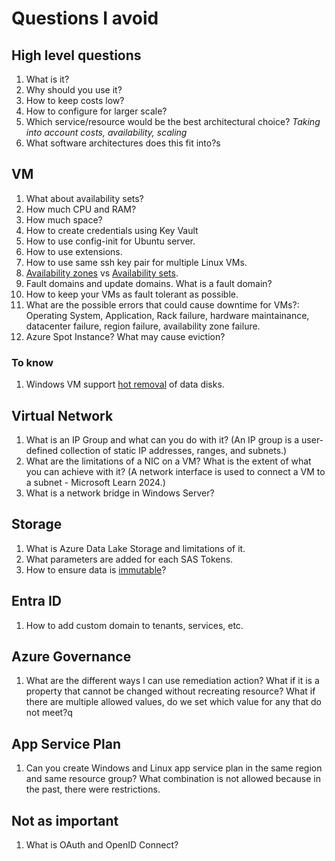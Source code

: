 # Questions I avoid

## High level questions

1. What is it?
2. Why should you use it?
3. How to keep costs low?
4. How to configure for larger scale?
5. Which service/resource would be the best architectural choice? *Taking into account costs, availability, scaling*
6. What software architectures does this fit into?s

## VM

1. What about availability sets?
2. How much CPU and RAM?
3. How much space?
4. How to create credentials using Key Vault
5. How to use config-init for Ubuntu server.
6. How to use extensions.
7. How to use same ssh key pair for multiple Linux VMs.
8. [Availability zones](https://learn.microsoft.com/en-us/azure/reliability/availability-zones-overview?tabs=azure-cli) vs [Availability sets](https://learn.microsoft.com/en-us/azure/virtual-machines/availability-set-overview).
9. Fault domains and update domains. What is a fault domain?
10. How to keep your VMs as fault tolerant as possible. 
11. What are the possible errors that could cause downtime for VMs?: Operating System, Application, Rack failure, hardware maintainance, datacenter failure, region failure, availability zone failure.
12. Azure Spot Instance? What may cause eviction?

### To know

1. Windows VM support [hot removal](https://learn.microsoft.com/en-us/azure/virtual-machines/windows/detach-disk) of data disks.

## Virtual Network

1. What is an IP Group and what can you do with it? (An IP group is a user-defined collection of static IP addresses, ranges, and subnets.)
2. What are the limitations of a NIC on a VM? What is the extent of what you can achieve with it? (A network interface is used to connect a VM to a subnet - Microsoft Learn 2024.)
3. What is a network bridge in Windows Server?

## Storage

1. What is Azure Data Lake Storage and limitations of it.
2. What parameters are added for each SAS Tokens.
3. How to ensure data is [immutable](https://learn.microsoft.com/en-us/azure/storage/blobs/immutable-storage-overview?tabs=azure-portal)? 

## Entra ID

1. How to add custom domain to tenants, services, etc.

## Azure Governance

1. What are the different ways I can use remediation action? What if it is a property that cannot be changed without recreating resource? What if there are multiple allowed values, do we set which value for any that do not meet?q

## App Service Plan

1. Can you create Windows and Linux app service plan in the same region and same resource group? What combination is not allowed because in the past, there were restrictions.

## Not as important


1. What is OAuth and OpenID Connect?